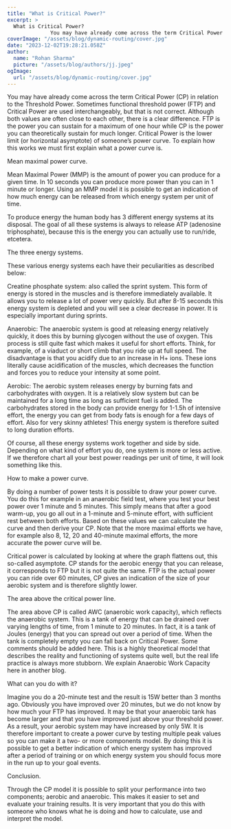 ```yaml
---
title: "What is Critical Power?"
excerpt: >
  What is Critical Power?
              You may have already come across the term Critical Power (CP) in relation to the Threshold Power. Sometimes functional threshold power (FTP) and Critical Power are
coverImage: "/assets/blog/dynamic-routing/cover.jpg"
date: "2023-12-02T19:28:21.058Z"
author:
  name: "Rohan Sharma"
  picture: "/assets/blog/authors/jj.jpeg"
ogImage:
  url: "/assets/blog/dynamic-routing/cover.jpg"
---
```


You may have already come across the term Critical Power (CP) in relation to the Threshold Power. Sometimes functional threshold power (FTP) and Critical Power are used interchangeably, but that is not correct. Although both values are often close to each other, there is a clear difference. FTP is the power you can sustain for a maximum of one hour while CP is the power you can theoretically sustain for much longer. Critical Power is the lower limit (or horizontal asymptote) of someone’s power curve. To explain how this works we must first explain what a power curve is.

Mean maximal power curve.

Mean Maximal Power (MMP) is the amount of power you can produce for a given time. In 10 seconds you can produce more power than you can in 1 minute or longer. Using an MMP model it is possible to get an indication of how much energy can be released from which energy system per unit of time.

To produce energy the human body has 3 different energy systems at its disposal. The goal of all these systems is always to release ATP (adenosine triphosphate), because this is the energy you can actually use to run/ride, etcetera.

The three energy systems.

These various energy systems each have their peculiarities as described below:



Creatine phosphate system: also called the sprint system. This form of energy is stored in the muscles and is therefore immediately available. It allows you to release a lot of power very quickly. But after 8-15 seconds this energy system is depleted and you will see a clear decrease in power. It is especially important during sprints.

Anaerobic: The anaerobic system is good at releasing energy relatively quickly, it does this by burning glycogen without the use of oxygen. This process is still quite fast which makes it useful for short efforts. Think, for example, of a viaduct or short climb that you ride up at full speed. The disadvantage is that you acidify due to an increase in H+ ions. These ions literally cause acidification of the muscles, which decreases the function and forces you to reduce your intensity at some point.

Aerobic: The aerobic system releases energy by burning fats and carbohydrates with oxygen. It is a relatively slow system but can be maintained for a long time as long as sufficient fuel is added. The carbohydrates stored in the body can provide energy for 1-1.5h of intensive effort, the energy you can get from body fats is enough for a few days of effort. Also for very skinny athletes! This energy system is therefore suited to long duration efforts.



Of course, all these energy systems work together and side by side. Depending on what kind of effort you do, one system is more or less active. If we therefore chart all your best power readings per unit of time, it will look something like this.

How to make a power curve.

By doing a number of power tests it is possible to draw your power curve. You do this for example in an anaerobic field test, where you test your best power over 1 minute and 5 minutes. This simply means that after a good warm-up, you go all out in a 1-minute and 5-minute effort, with sufficient rest between both efforts. Based on these values we can calculate the curve and then derive your CP. Note that the more maximal efforts we have, for example also 8, 12, 20 and 40-minute maximal efforts, the more accurate the power curve will be.

Critical power is calculated by looking at where the graph flattens out, this so-called asymptote. CP stands for the aerobic energy that you can release, it corresponds to FTP but it is not quite the same. FTP is the actual power you can ride over 60 minutes, CP gives an indication of the size of your aerobic system and is therefore slightly lower.



The area above the critical power line.

The area above CP is called AWC (anaerobic work capacity), which reflects the anaerobic system. This is a tank of energy that can be drained over varying lengths of time, from 1 minute to 20 minutes. In fact, it is a tank of Joules (energy) that you can spread out over a period of time. When the tank is completely empty you can fall back on Critical Power. Some comments should be added here. This is a highly theoretical model that describes the reality and functioning of systems quite well, but the real life practice is always more stubborn. We explain Anaerobic Work Capacity here in another blog.

What can you do with it?

Imagine you do a 20-minute test and the result is 15W better than 3 months ago. Obviously you have improved over 20 minutes, but we do not know by how much your FTP has improved. It may be that your anaerobic tank has become larger and that you have improved just above your threshold power. As a result, your aerobic system may have increased by only 5W. It is therefore important to create a power curve by testing multiple peak values so you can make it a two- or more components model. By doing this it is possible to get a better indication of which energy system has improved after a period of training or on which energy system you should focus more in the run up to your goal events.

Conclusion.

Through the CP model it is possible to split your performance into two components; aerobic and anaerobic. This makes it easier to set and evaluate your training results. It is very important that you do this with someone who knows what he is doing and how to calculate, use and interpret the model.